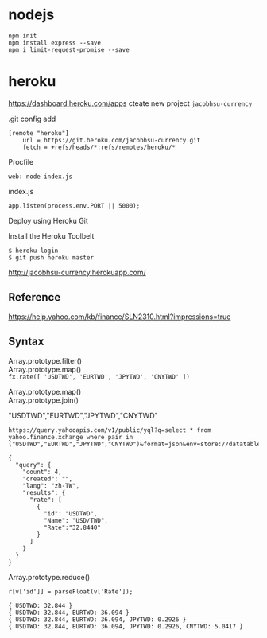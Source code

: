 # nodejs

`npm init`  
`npm install express --save`  
`npm i limit-request-promise --save`  

# heroku

https://dashboard.heroku.com/apps
cteate new project `jacobhsu-currency` 

.git config  add
```
[remote "heroku"]
    url = https://git.heroku.com/jacobhsu-currency.git
    fetch = +refs/heads/*:refs/remotes/heroku/*
```

Procfile
```
web: node index.js
```

index.js
```
app.listen(process.env.PORT || 5000);
```


Deploy using Heroku Git  

Install the Heroku Toolbelt  
```
$ heroku login
$ git push heroku master
```

http://jacobhsu-currency.herokuapp.com/ 


Reference 
---------

https://help.yahoo.com/kb/finance/SLN2310.html?impressions=true


Syntax
---------
Array.prototype.filter()  
Array.prototype.map()  
`fx.rate([ 'USDTWD', 'EURTWD', 'JPYTWD', 'CNYTWD' ])`  

Array.prototype.map()  
Array.prototype.join()  

"USDTWD","EURTWD","JPYTWD","CNYTWD"  

```
https://query.yahooapis.com/v1/public/yql?q=select * from yahoo.finance.xchange where pair in ("USDTWD","EURTWD","JPYTWD","CNYTWD")&format=json&env=store://datatables.org/alltableswithkeys
```


```
{
  "query": {
    "count": 4,
    "created": "",
    "lang": "zh-TW",
    "results": {
      "rate": [
        {
          "id": "USDTWD",
          "Name": "USD/TWD",
          "Rate":"32.8440"
        }
      ]
    }
  }
}
```

Array.prototype.reduce()
```
r[v['id']] = parseFloat(v['Rate']);
```

```
{ USDTWD: 32.844 } 
{ USDTWD: 32.844, EURTWD: 36.094 } 
{ USDTWD: 32.844, EURTWD: 36.094, JPYTWD: 0.2926 } 
{ USDTWD: 32.844, EURTWD: 36.094, JPYTWD: 0.2926, CNYTWD: 5.0417 }
```